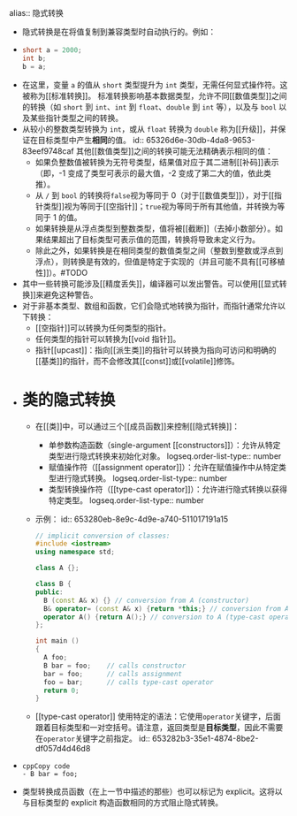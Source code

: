 alias:: 隐式转换

- 隐式转换是在将值复制到兼容类型时自动执行的。例如：
- ``` cpp
  short a = 2000;
  int b;
  b = a;
  ```
- 在这里，变量 `a` 的值从 `short` 类型提升为 `int` 类型，无需任何显式操作符。这被称为[[标准转换]]。
  标准转换影响基本数据类型，允许不同[[数值类型]]之间的转换（如 `short` 到 `int`、`int` 到 `float`、`double` 到 `int` 等），以及与 `bool` 以及某些指针类型之间的转换。
- 从较小的整数类型转换为 `int`，或从 `float` 转换为 `double` 称为[[升级]]，并保证在目标类型中产生**相同**的值。
  id:: 65326d6e-30db-4da8-9653-83eef9748caf
  其他[[数值类型]]之间的转换可能无法精确表示相同的值：
	- 如果负整数值被转换为无符号类型，结果值对应于其二进制[[补码]]表示（即，-1 变成了类型可表示的最大值，-2 变成了第二大的值，依此类推）。
	- 从 `/` 到 `bool` 的转换将`false`视为等同于 0（对于[[数值类型]]），对于[[指针类型]]视为等同于[[空指针]]；`true`视为等同于所有其他值，并转换为等同于 1 的值。
	- 如果转换是从浮点类型到整数类型，值将被[[截断]]（去掉小数部分）。如果结果超出了目标类型可表示值的范围，转换将导致未定义行为。
	- 除此之外，如果转换是在相同类型的数值类型之间（整数到整数或浮点到浮点），则转换是有效的，但值是特定于实现的（并且可能不具有[[可移植性]]）。#TODO
- 其中一些转换可能涉及[[精度丢失]]，编译器可以发出警告。可以使用[[显式转换]]来避免这种警告。
- 对于非基本类型、数组和函数，它们会隐式地转换为指针，而指针通常允许以下转换：
	- [[空指针]]可以转换为任何类型的指针。
	- 任何类型的指针可以转换为[[void 指针]]。
	- 指针[[upcast]]：指向[[派生类]]的指针可以转换为指向可访问和明确的[[基类]]的指针，而不会修改其[[const]]或[[volatile]]修饰。
- # 类的隐式转换
	- 在[[类]]中，可以通过三个[[成员函数]]来控制[[隐式转换]]：
		- 单参数构造函数（single-argument [[constructors]]）：允许从特定类型进行隐式转换来初始化对象。
		  logseq.order-list-type:: number
		- 赋值操作符（[[assignment operator]]）：允许在赋值操作中从特定类型进行隐式转换。
		  logseq.order-list-type:: number
		- 类型转换操作符（[[type-cast operator]]）：允许进行隐式转换以获得特定类型。
		  logseq.order-list-type:: number
	- 示例：
	  id:: 653280eb-8e9c-4d9e-a740-511017191a15
	  
	  ``` cpp
	  // implicit conversion of classes:
	  #include <iostream>
	  using namespace std;
	  
	  class A {};
	  
	  class B {
	  public:
	    B (const A& x) {} // conversion from A (constructor)
	    B& operator= (const A& x) {return *this;} // conversion from A (assignment)
	    operator A() {return A();} // conversion to A (type-cast operator)
	  };
	  
	  int main ()
	  {
	    A foo;
	    B bar = foo;    // calls constructor
	    bar = foo;      // calls assignment
	    foo = bar;      // calls type-cast operator
	    return 0;
	  }
	  
	  ```
	- [[type-cast operator]] 使用特定的语法：它使用`operator`关键字，后面跟着目标类型和一对空括号。请注意，返回类型是**目标类型**，因此不需要在`operator`关键字之前指定。
	  id:: 653282b3-35e1-4874-8be2-df057d4d46d8
- ```
  cppCopy code
  - B bar = foo;
  ```
- 类型转换成员函数（在上一节中描述的那些）也可以标记为 explicit。这将以与目标类型的 explicit 构造函数相同的方式阻止隐式转换。